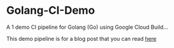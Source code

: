 # Golang-CI-Demo
A 1 demo CI pipeline for Golang (Go) using Google Cloud Build...

This demo pipeline is for a blog post that you can read [here](https://medium.com/@jake_mok_nelson/building-a-robust-ci-pipeline-for-golang-with-google-cloud-build-4b5029617bc9)
